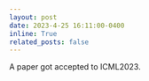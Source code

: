 ```yaml
---
layout: post
date: 2023-4-25 16:11:00-0400
inline: True
related_posts: false
---
```

A paper got accepted to ICML2023.